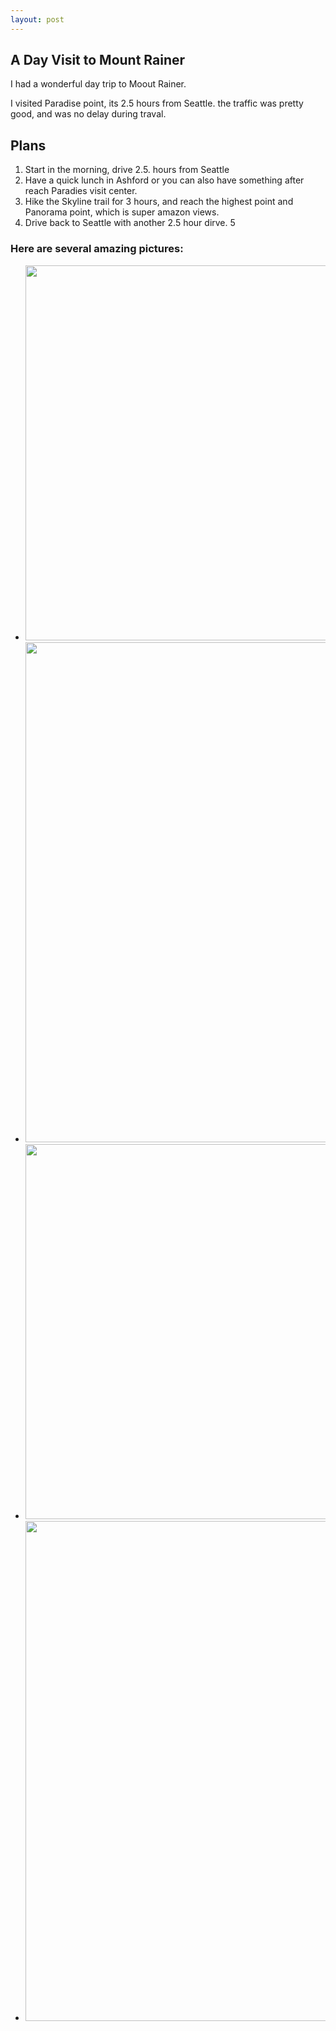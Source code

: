 ```yaml
---
layout: post
---
```


## A Day Visit to Mount Rainer

I had a wonderful day trip to Moout Rainer. 

I visited Paradise point, its 2.5 hours from Seattle. the traffic was pretty good, and was no delay during traval. 

## Plans

1. Start in the morning, drive 2.5. hours from Seattle
2. Have a quick lunch in Ashford or you can also have something after reach Paradies visit center. 
3. Hike the Skyline trail for 3 hours, and reach the highest point and Panorama point, which is super amazon views.
4. Drive back to Seattle with another 2.5 hour dirve. 
5  


### Here are several amazing pictures: 

* <img src='https://lh3.googleusercontent.com/pw/AIL4fc-H0-WBghChkmmBcwjZtLKQozd73QSC9enYWVhsdRTL--N5I9K2Kx0PFqH0SjJfMMKmzqY6KI5dsUX0HciHn25DPx0dqKL-ltAGQdGAIo4oKYfjCPpV6u8-N9Af8kvCv7h1qSmpG3ZLObdEQ_Z-FcnpNA=w4032-h3024-s-no?authuser=0' width='800' height='600' >

* <img src='https://lh3.googleusercontent.com/pw/AIL4fc_UfYDt-c65OtXC65DTFhUvu6IgZBmRYVTJIS6w0Coy9PC_7MpQoaxy80wbZ_Nkhc4lkWZSpcezee8zbQRFBYAgm6hoaB9AshBGcxh9EvDgwmGgp9Q25WDsRcmJZ0RahuI417Ox-AkaWc6BtMKzeA-vqA=w2374-h3164-s-no?authuser=0'  width='600' height='800' >

* <img src='https://lh3.googleusercontent.com/pw/AIL4fc_GQg5lwslnyF8PfM75CV0lUFzInFlBcGQE-sfKX5EE7jA-9ipjWm7ZZwM0ha9cZ90Qu7T-LycuHNDDZemt0n28l-Q1-xa4Z22-AarzE-ugDoFhI5w2BQLLJ8rg-6PYUGIJUS__UVl09o_jS9jJhEfOUg=w4032-h3024-s-no?authuser=0'  width='800' height='600' >

* <img src='https://lh3.googleusercontent.com/pw/AIL4fc-zpcM5KKuitsK2BTmZpkR2oqWsHmtbjYr2HJ1bRluTSV0oejnUxK3pMqv6iLJjwUmL_ppx243mSY2L0vIhZUVAwvPGzpdBvif_QZPcdcl6_wI2EljFbrKWrhuvgFq7sl796rg48U591QkUE4yKT1jnuQ=w2374-h3164-s-no?authuser=0' width='600' height='800' >
